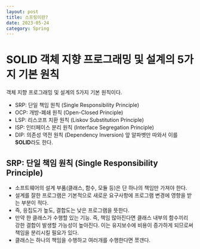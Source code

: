 ```yaml
---
layout: post
title: 스프링이란?
date: 2023-05-24
category: Spring
---
```


SOLID 객체 지향 프로그래밍 및 설계의 5가지 기본 원칙
=

객체 지향 프로그래밍 및 설계의 5가지 기본 원칙이다.

* SRP: 단일 책임 원칙 (Single Responsibility Principle)
* OCP: 개방-폐쇄 원칙 (Open-Closed Principle)
* LSP: 리스코프 치환 원칙 (Liskov Substitution Principle)
* ISP: 인터페이스 분리 원칙 (Interface Segregation Principle)
* DIP: 의존성 역전 원칙 (Dependency Inversion)
앞 알파벳만 따와서 이를 **SOLID**라도 한다.

SRP: 단일 책임 원칙 (Single Responsibility Principle) 
--

* 소프트웨어의 설계 부품(클래스, 함수, 모듈 등)은 단 하나의 책임만 가져야 한다.
* 설계를 잘한 프로그램은 기본적으로 새로운 요구사항에 프로그램 변경에 영향을 받는 부분이 적다.
* 즉, 응집도가 높도, 결합도는 낮은 프로그램을 뜻한다.
* 만약 한 클래스가 수행할 있는 기능. 즉, 책임 많아진다면 클래스 내부의 함수끼리 강한 결합이 발생할 가능성이 높아진다. 이는 유지보수에 비용이 증가하게 되므로써 책임을 분리시킬 필요가 있다.
* 클래스는 하나의 책임을 수행하고 여러개를 수행한다면 쪼갠다.

